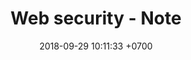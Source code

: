 ---
layout: post
title:  "Web security - Note"
date:   2018-09-29 10:11:33 +0700
bigimg: /img/ruby.jpg
share-img: /img/ruby.jpg
tags: [programming, ruby, optimization]
---